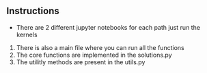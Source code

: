## Instructions

- There are 2 different jupyter notebooks for each path just run the kernels


1. There is also a main file where you can run all the functions
2. The core functions are implemented in the solutions.py
3. The utilitly methods are present in the utils.py

